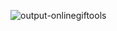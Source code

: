 ![output-onlinegiftools](https://github.com/pathepunikhil/AWS-S3-Pre-signed-URL-with-AWS-Cognito-Auth-and-Encrypted-S3-Data/assets/131676013/cb6f713f-2d10-4355-898d-d2b237af608a)
